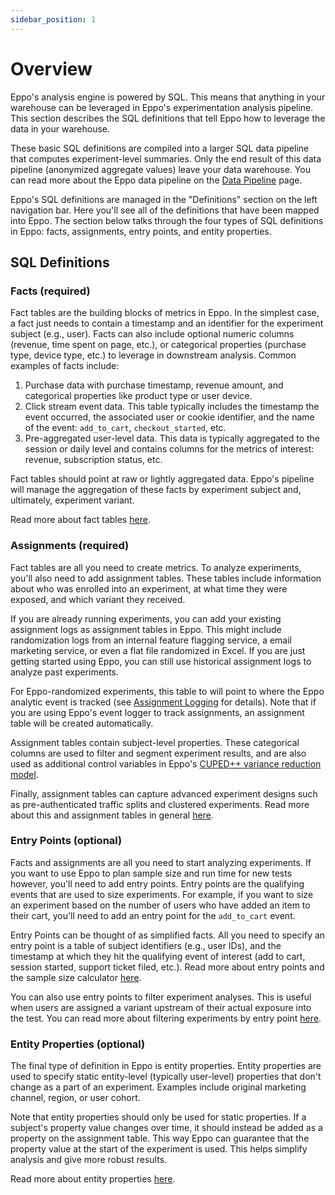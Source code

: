 ```yaml
---
sidebar_position: 1
---
```


# Overview

Eppo's analysis engine is powered by SQL. This means that anything in your warehouse can be leveraged in Eppo's experimentation analysis pipeline. This section describes the SQL definitions that tell Eppo how to leverage the data in your warehouse.

These basic SQL definitions are compiled into a larger SQL data pipeline that computes experiment-level summaries. Only the end result of this data pipeline (anonymized aggregate values) leave your data warehouse. You can read more about the Eppo data pipeline on the [Data Pipeline](/data-management/data-pipeline) page.

Eppo's SQL definitions are managed in the "Definitions" section on the left navigation bar. Here you'll see all of the definitions that have been mapped into Eppo. The section below talks through the four types of SQL definitions in Eppo: facts, assignments, entry points, and entity properties.

## SQL Definitions

### Facts (required)

Fact tables are the building blocks of metrics in Eppo. In the simplest case, a fact just needs to contain a timestamp and an identifier for the experiment subject (e.g., user). Facts can also include optional numeric columns (revenue, time spent on page, etc.), or categorical properties (purchase type, device type, etc.) to leverage in downstream analysis. Common examples of facts include:

1. Purchase data with purchase timestamp, revenue amount, and categorical properties like product type or user device.
2. Click stream event data. This table typically includes the timestamp the event occurred, the associated user or cookie identifier, and the name of the event: `add_to_cart`, `checkout_started`, etc.
3. Pre-aggregated user-level data. This data is typically aggregated to the session or daily level and contains columns for the metrics of interest: revenue, subscription status, etc.

Fact tables should point at raw or lightly aggregated data. Eppo's pipeline will manage the aggregation of these facts by experiment subject and, ultimately, experiment variant.

Read more about fact tables [here](/data-management/definitions/fact-sql).

### Assignments (required)

Fact tables are all you need to create metrics. To analyze experiments, you'll also need to add assignment tables. These tables include information about who was enrolled into an experiment, at what time they were exposed, and which variant they received. 

If you are already running experiments, you can add your existing assignment logs as assignment tables in Eppo. This might include randomization logs from an internal feature flagging service, a email marketing service, or even a flat file randomized in Excel. If you are just getting started using Eppo, you can still use historical assignment logs to analyze past experiments.

For Eppo-randomized experiments, this table to will point to where the Eppo analytic event is tracked (see [Assignment Logging](/sdks/event-logging/assignment-logging/) for details). Note that if you are using Eppo's event logger to track assignments, an assignment table will be created automatically.

Assignment tables contain subject-level properties. These categorical columns are used to filter and segment experiment results, and are also used as additional control variables in Eppo's [CUPED++ variance reduction model](/statistics/cuped/).

Finally, assignment tables can capture advanced experiment designs such as pre-authenticated traffic splits and clustered experiments. Read more about this and assignment tables in general [here](/data-management/definitions/assignment-sql).

### Entry Points (optional)

Facts and assignments are all you need to start analyzing experiments. If you want to use Eppo to plan sample size and run time for new tests however, you'll need to add entry points. Entry points are the qualifying events that are used to size experiments. For example, if you want to size an experiment based on the number of users who have added an item to their cart, you'll need to add an entry point for the `add_to_cart` event.

Entry Points can be thought of as simplified facts. All you need to specify an entry point is a table of subject identifiers (e.g., user IDs), and the timestamp at which they hit the qualifying event of interest (add to cart, session started, support ticket filed, etc.). Read more about entry points and the sample size calculator [here](/statistics/sample-size-calculator/setup/).

You can also use entry points to filter experiment analyses. This is useful when users are assigned a variant upstream of their actual exposure into the test. You can read more about filtering experiments by entry point [here](/experiment-analysis/configuration/filter-assignments-by-entry-point/).


### Entity Properties (optional)

The final type of definition in Eppo is entity properties. Entity properties are used to specify static entity-level (typically user-level) properties that don't change as a part of an experiment. Examples include original marketing channel, region, or user cohort. 

Note that entity properties should only be used for static properties. If a subject's property value changes over time, it should instead be added as a property on the assignment table. This way Eppo can guarantee that the property value at the start of the experiment is used. This helps simplify analysis and give more robust results.

Read more about entity properties [here](/data-management/definitions/property-sql).
